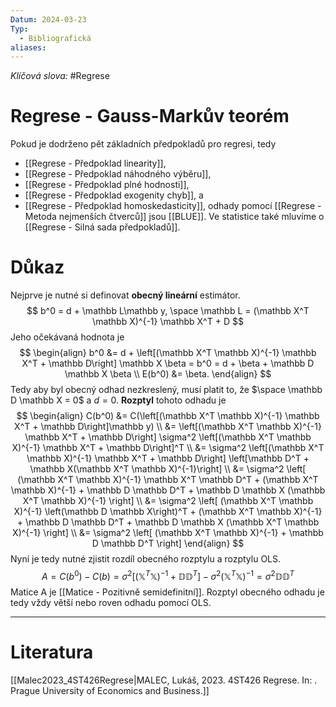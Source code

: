 ```yaml
---
Datum: 2024-03-23
Typ:
  - Bibliografická
aliases:
---
```

*Klíčová slova:*  #Regrese
# Regrese - Gauss-Markův teorém
Pokud je dodrženo pět základních předpokladů pro regresi, tedy
- [[Regrese - Předpoklad linearity]],
- [[Regrese - Předpoklad náhodného výběru]],
- [[Regrese - Předpoklad plné hodnosti]],
- [[Regrese - Předpoklad exogenity chyb]], a
- [[Regrese - Předpoklad homoskedasticity]],
odhady pomocí [[Regrese - Metoda nejmenších čtverců]] jsou [[BLUE]]. Ve statistice také mluvíme o [[Regrese - Silná sada předpokladů]].
# Důkaz
Nejprve je nutné si definovat **obecný lineární** estimátor.
$$
b^0 = d + \mathbb L\mathbb y, \space
\mathbb L = (\mathbb X^T \mathbb X)^{-1} \mathbb X^T + D
$$
Jeho očekávaná hodnota je
$$
\begin{align}
b^0 &= d + \left[(\mathbb X^T \mathbb X)^{-1} \mathbb X^T + \mathbb D\right] \mathbb X \beta = 
b^0 = d + \beta + \mathbb D \mathbb X \beta \\
E(b^0) &= \beta.
\end{align}
$$
Tedy aby byl obecný odhad nezkreslený, musí platit to, že $\space \mathbb D \mathbb X = 0$ a $d = 0$.
**Rozptyl** tohoto odhadu je
$$
\begin{align}
C(b^0) &= C(\left[(\mathbb X^T \mathbb X)^{-1} \mathbb X^T + \mathbb D\right]\mathbb y) \\
&= \left[(\mathbb X^T \mathbb X)^{-1} \mathbb X^T + \mathbb D\right] \sigma^2 \left[(\mathbb X^T \mathbb X)^{-1} \mathbb X^T + \mathbb D\right]^T \\
&= \sigma^2 \left[(\mathbb X^T \mathbb X)^{-1} \mathbb X^T + \mathbb D\right] \left[\mathbb D^T + \mathbb X(\mathbb X^T \mathbb X)^{-1}\right] \\
&= \sigma^2 \left[ (\mathbb X^T \mathbb X)^{-1} \mathbb X^T \mathbb D^T + (\mathbb X^T \mathbb X)^{-1} + \mathbb D \mathbb D^T + \mathbb D \mathbb X (\mathbb X^T \mathbb X)^{-1} \right] \\
&= \sigma^2 \left[ (\mathbb X^T \mathbb X)^{-1} \left(\mathbb D \mathbb X\right)^T + (\mathbb X^T \mathbb X)^{-1} + \mathbb D \mathbb D^T + \mathbb D \mathbb X (\mathbb X^T \mathbb X)^{-1} \right] \\
&= \sigma^2 \left[ (\mathbb X^T \mathbb X)^{-1} + \mathbb D \mathbb D^T \right]
\end{align}
$$
Nyní je tedy nutné zjistit rozdíl obecného rozptylu a rozptylu OLS.
$$
A = C(b^0) - C(b) =
\sigma^2 \left[ (\mathbb X^T \mathbb X)^{-1} + \mathbb D \mathbb D^T \right] -
\sigma^2 (\mathbb X^T \mathbb X)^{-1} =
\sigma^2 \mathbb D \mathbb D^T
$$
Matice A je [[Matice - Pozitivně semidefinitní]]. Rozptyl obecného odhadu je tedy vždy větší nebo roven odhadu pomocí OLS.
- - -
# Literatura
[[Malec2023_4ST426Regrese|MALEC, Lukáš, 2023. 4ST426 Regrese. In: . Prague University of Economics and Business.]]
